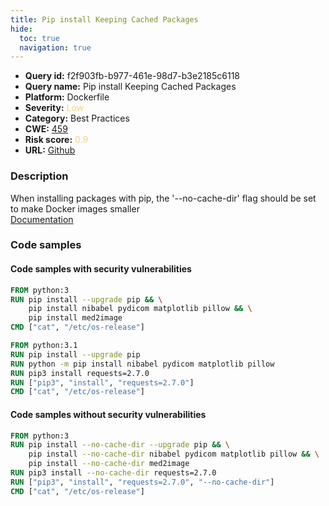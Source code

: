 ```yaml
---
title: Pip install Keeping Cached Packages
hide:
  toc: true
  navigation: true
---
```


<style>
  .highlight .hll {
    background-color: #ff171742;
  }
  .md-content {
    max-width: 1100px;
    margin: 0 auto;
  }
</style>

-   **Query id:** f2f903fb-b977-461e-98d7-b3e2185c6118
-   **Query name:** Pip install Keeping Cached Packages
-   **Platform:** Dockerfile
-   **Severity:** <span style="color:#edd57e">Low</span>
-   **Category:** Best Practices
-   **CWE:** <a href="https://cwe.mitre.org/data/definitions/459.html" onclick="newWindowOpenerSafe(event, 'https://cwe.mitre.org/data/definitions/459.html')">459</a>
-   **Risk score:** <span style="color:#edd57e">0.9</span>
-   **URL:** [Github](https://github.com/Checkmarx/kics/tree/master/assets/queries/dockerfile/pip_install_keeping_cached_packages)

### Description
When installing packages with pip, the '--no-cache-dir' flag should be set to make Docker images smaller<br>
[Documentation](https://docs.docker.com/develop/develop-images/dockerfile_best-practices/)

### Code samples
#### Code samples with security vulnerabilities
```dockerfile title="Positive test num. 1 - dockerfile file" hl_lines="2 8 9 10 11"
FROM python:3
RUN pip install --upgrade pip && \
    pip install nibabel pydicom matplotlib pillow && \
    pip install med2image
CMD ["cat", "/etc/os-release"]

FROM python:3.1
RUN pip install --upgrade pip
RUN python -m pip install nibabel pydicom matplotlib pillow
RUN pip3 install requests=2.7.0
RUN ["pip3", "install", "requests=2.7.0"]
CMD ["cat", "/etc/os-release"]

```


#### Code samples without security vulnerabilities
```dockerfile title="Negative test num. 1 - dockerfile file"
FROM python:3
RUN pip install --no-cache-dir --upgrade pip && \
    pip install --no-cache-dir nibabel pydicom matplotlib pillow && \
    pip install --no-cache-dir med2image
RUN pip3 install --no-cache-dir requests=2.7.0
RUN ["pip3", "install", "requests=2.7.0", "--no-cache-dir"]
CMD ["cat", "/etc/os-release"]

```


